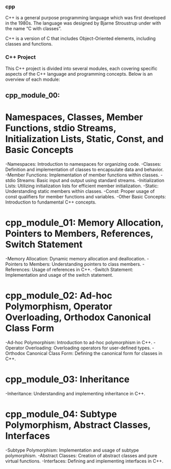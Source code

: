 ### cpp
C++ is a general purpose programming language which was first developed in the 1980s. The language was designed by Bjarne Stroustrup under with the name “C with classes”.

C++ is a version of C that includes Object-Oriented elements, including classes and functions.
### C++ Project
This C++ project is divided into several modules, each covering specific aspects of the C++ language and programming concepts. Below is an overview of each module:

## cpp_module_00:
# Namespaces, Classes, Member Functions, stdio Streams, Initialization Lists, Static, Const, and Basic Concepts
-Namespaces: Introduction to namespaces for organizing code.
-Classes: Definition and implementation of classes to encapsulate data and behavior.
-Member Functions: Implementation of member functions within classes.
-stdio Streams: Basic input and output using standard streams.
-Initialization Lists: Utilizing initialization lists for efficient member initialization.
-Static: Understanding static members within classes.
-Const: Proper usage of const qualifiers for member functions and variables.
-Other Basic Concepts: Introduction to fundamental C++ concepts.
# cpp_module_01: Memory Allocation, Pointers to Members, References, Switch Statement
-Memory Allocation: Dynamic memory allocation and deallocation.
-Pointers to Members: Understanding pointers to class members.
-References: Usage of references in C++.
-Switch Statement: Implementation and usage of the switch statement.
# cpp_module_02: Ad-hoc Polymorphism, Operator Overloading, Orthodox Canonical Class Form
-Ad-hoc Polymorphism: Introduction to ad-hoc polymorphism in C++.
-Operator Overloading: Overloading operators for user-defined types.
-Orthodox Canonical Class Form: Defining the canonical form for classes in C++.
# cpp_module_03: Inheritance
-Inheritance: Understanding and implementing inheritance in C++.
# cpp_module_04: Subtype Polymorphism, Abstract Classes, Interfaces
-Subtype Polymorphism: Implementation and usage of subtype polymorphism.
-Abstract Classes: Creation of abstract classes and pure virtual functions.
-Interfaces: Defining and implementing interfaces in C++.

